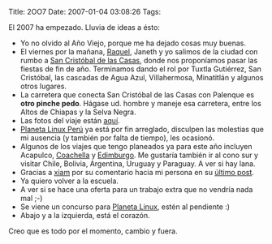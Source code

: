 Title: 2OO7
Date: 2007-01-04 03:08:26
Tags: 

<p>El 2007&#160;ha empezado. Lluvia de ideas a ésto:
</p>
<ul>
<li>Yo no olvido al Año Viejo, porque me ha dejado cosas muy buenas.</li>
<li>El viernes por la mañana, <a target="_blank" href="http://www.maggit.com.mx">Raquel</a>, Janeth y yo salimos de la ciudad con rumbo a <a target="_blank" href="http://es.wikipedia.org/wiki/San_Crist%C3%B3bal_de_las_Casas">San Cristóbal de las Casas</a>, donde nos proponíamos pasar las fiestas de fin de año. Terminamos dando el rol por Tuxtla Gutiérrez, San Cristóbal, las cascadas de Agua Azul, Villahermosa, Minatitlán y algunos otros lugares.</li>
<li>La carretera que conecta San Cristóbal de las Casas con Palenque es <strong>otro pinche pedo</strong>. Hágase ud. hombre y maneje esa carretera, entre los Altos de Chiapas y la Selva Negra.</li>
<li>Las fotos del viaje están <a target="_blank" href="http://damog.net/gallery/v/chiapas/">aquí</a>.</li>
<li>
<a target="_blank" href="http://pe.planetalinux.org">Planeta Linux Perú</a> ya está por fin arreglado, disculpen las molestias que mi ausencia (y también por falta de tiempo), les ocasionó.</li>
<li>Algunos de los viajes que tengo planeados ya para este año incluyen Acapulco, <a target="_blank" href="http://en.wikipedia.org/wiki/Coachella_Valley_Music_and_Arts_Festival">Coachella</a> y <a target="_blank" href="http://www.debconf.org">Edimburgo</a>. Me gustaría también ir al cono sur y visitar Chile, Bolivia, Argentina, Uruguay y Paraguay. A ver si hay lana.</li>
<li>Gracias a <a target="_blank" href="http://xiam.be">xiam</a> por su comentario hacia mi persona en su <a target="_blank" href="http://xiam.be/blog/view/Tierra-y-Libertad?id=6">último post</a>.</li>
<li>Ya quiero volver a la escuela.</li>
<li>A ver si se hace una oferta para un trabajo extra que no vendría nada mal ;-)</li>
<li>Se viene un concurso para <a target="_blank" href="http://www.planetalinux.org">Planeta Linux</a>, estén al pendiente :)</li>
<li>Abajo y a la izquierda, está el corazón.</li>
</ul>
<p>
Creo que es todo por el momento, cambio y fuera. </p>
